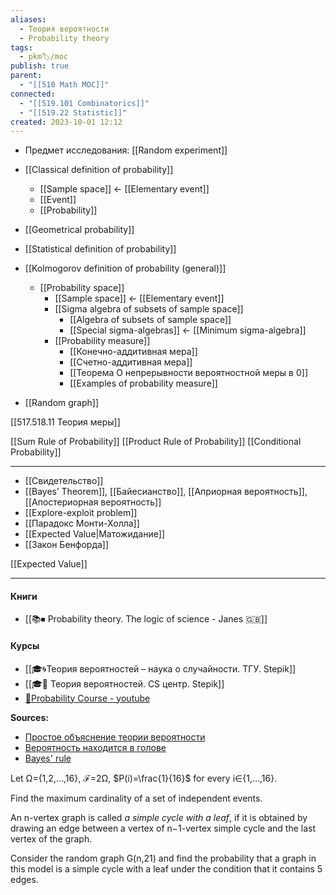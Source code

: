 ```yaml
---
aliases:
  - Теория вероятности
  - Probability theory
tags:
  - pkm🏷/moc
publish: true
parent:
  - "[[510 Math MOC]]"
connected:
  - "[[519.101 Combinatorics]]"
  - "[[519.22 Statistic]]"
created: 2023-10-01 12:12
---
```

- Предмет исследования:  [[Random experiment]]

- [[Classical definition of probability]]
	- [[Sample space]] <- [[Elementary event]]
	- [[Event]]
	- [[Probability]]
- [[Geometrical probability]]
- [[Statistical definition of probability]]
- [[Kolmogorov definition of probability (general)]]
	- [[Probability space]]
		- [[Sample space]] <- [[Elementary event]]
		- [[Sigma algebra of subsets of sample space]]
			- [[Algebra of subsets of sample space]]
			- [[Special sigma-algebras]] <- [[Minimum sigma-algebra]]
		- [[Probability measure]]
			- [[Конечно-аддитивная мера]]
			- [[Счетно-аддитивная мера]]
			- [[Теорема О непрерывности вероятностной меры в 0]]
			- [[Examples of probability measure]]

- [[Random graph]]

[[517.518.11 Теория меры]]


[[Sum Rule of Probability]]
[[Product Rule of Probability]]
[[Conditional Probability]]

---

- [[Свидетельство]]
- [[Bayes’ Theorem]], [[Байесианство]], [[Априорная вероятность]], [[Апостериорная вероятность]]
- [[Explore-exploit problem]]
- [[Парадокс Монти-Холла]]
- [[Expected Value|Матожидание]]
- [[Закон Бенфорда]]

[[Expected Value]]

---
#### Книги
- [[📚⏹ Probability theory. The logic of science - Janes 🇬🇧]]

#### Курсы
- [[🎓🌀Теория вероятностей – наука о случайности. ТГУ. Stepik]]
- [[🎓🌰 Теория вероятностей. CS центр. Stepik]]
- [🎥Probability Course - youtube](https://www.youtube.com/channel/UCITVu6N08ljfYjuP98nXsLA/playlists)

**Sources:**
- [Простое объяснение теории вероятности](https://habr.com/ru/post/408775/)
- [Вероятность находится в голове](https://lesswrong.ru/w/%D0%92%D0%B5%D1%80%D0%BE%D1%8F%D1%82%D0%BD%D0%BE%D1%81%D1%82%D1%8C_%D0%BD%D0%B0%D1%85%D0%BE%D0%B4%D0%B8%D1%82%D1%81%D1%8F_%D0%B2_%D0%B3%D0%BE%D0%BB%D0%BE%D0%B2%D0%B5)
- [Bayes' rule](https://arbital.com/p/bayes_rule/)


Let Ω={1,2,…,16}, $\mathcal{F}$=2Ω, $P(i)=\frac{1}{16}​$ for every i∈{1,…,16}.

Find the maximum cardinality of a set of independent events.


An n-vertex graph is called _a simple cycle with a leaf_, if it is obtained by drawing an edge between a vertex of n−1-vertex simple cycle and the last vertex of the graph.

Consider the random graph G(n,21​) and find the probability that a graph in this model is a simple cycle with a leaf under the condition that it contains 5 edges.